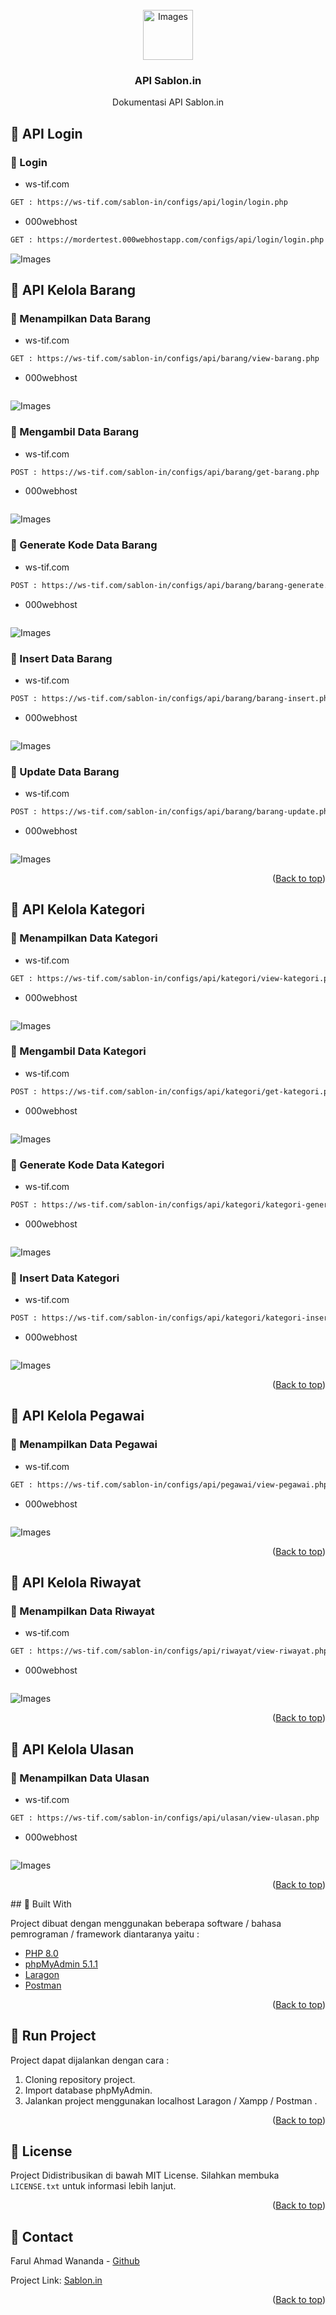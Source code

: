 <div id="top"></div>

<!-- PROJECT LOGO -->
<br />
<div align="center">
  <a href="https://github.com/farulwananda">
    <img src="images/paimon.png" alt="Images" width="80" height="80">
  </a>

  <h3 align="center">API Sablon.in</h3>

  <p align="center">
    Dokumentasi API Sablon.in

</div>

<!-- ABOUT THE PROJECT -->

## 📌 API Login

### 🔗 Login

- ws-tif.com

```sh
GET : https://ws-tif.com/sablon-in/configs/api/login/login.php
```

- 000webhost

```sh
GET : https://mordertest.000webhostapp.com/configs/api/login/login.php
```

<img src="images/login.png" alt="Images">

## 📌 API Kelola Barang

### 🔗 Menampilkan Data Barang

- ws-tif.com

```sh
GET : https://ws-tif.com/sablon-in/configs/api/barang/view-barang.php
```

- 000webhost

```sh

```

<img src="images/view-barang.png" alt="Images">

### 🔗 Mengambil Data Barang

- ws-tif.com

```sh
POST : https://ws-tif.com/sablon-in/configs/api/barang/get-barang.php
```

- 000webhost

```sh

```

<img src="images/get-barang.png" alt="Images">

### 🔗 Generate Kode Data Barang

- ws-tif.com

```sh
POST : https://ws-tif.com/sablon-in/configs/api/barang/barang-generate.php
```

- 000webhost

```sh

```

<img src="images/generate-code-barang.png" alt="Images">

### 🔗 Insert Data Barang

- ws-tif.com

```sh
POST : https://ws-tif.com/sablon-in/configs/api/barang/barang-insert.php
```

- 000webhost

```sh

```

<img src="images/barang-insert.png" alt="Images">

### 🔗 Update Data Barang

- ws-tif.com

```sh
POST : https://ws-tif.com/sablon-in/configs/api/barang/barang-update.php
```

- 000webhost

```sh

```

<img src="images/barang-update.png" alt="Images">

<p align="right">(<a href="#top">Back to top</a>)</p>

## 📌 API Kelola Kategori

### 🔗 Menampilkan Data Kategori

- ws-tif.com

```sh
GET : https://ws-tif.com/sablon-in/configs/api/kategori/view-kategori.php
```

- 000webhost

```sh

```

<img src="images/view-kategori.png" alt="Images">

### 🔗 Mengambil Data Kategori

- ws-tif.com

```sh
POST : https://ws-tif.com/sablon-in/configs/api/kategori/get-kategori.php
```

- 000webhost

```sh

```

<img src="images/get-kategori.png" alt="Images">

### 🔗 Generate Kode Data Kategori

- ws-tif.com

```sh
POST : https://ws-tif.com/sablon-in/configs/api/kategori/kategori-generate.php
```

- 000webhost

```sh

```

<img src="images/generate-code-kategori.png" alt="Images">

### 🔗 Insert Data Kategori

- ws-tif.com

```sh
POST : https://ws-tif.com/sablon-in/configs/api/kategori/kategori-insert.php
```

- 000webhost

```sh

```

<img src="images/kategori-insert.png" alt="Images">

<p align="right">(<a href="#top">Back to top</a>)</p>

## 📌 API Kelola Pegawai

### 🔗 Menampilkan Data Pegawai

- ws-tif.com

```sh
GET : https://ws-tif.com/sablon-in/configs/api/pegawai/view-pegawai.php
```

- 000webhost

```sh

```

<img src="images/view-pegawai.png" alt="Images">

<p align="right">(<a href="#top">Back to top</a>)</p>

## 📌 API Kelola Riwayat

### 🔗 Menampilkan Data Riwayat

- ws-tif.com

```sh
GET : https://ws-tif.com/sablon-in/configs/api/riwayat/view-riwayat.php
```

- 000webhost

```sh

```

<img src="images/view-riwayat.png" alt="Images">

<p align="right">(<a href="#top">Back to top</a>)</p>

## 📌 API Kelola Ulasan

### 🔗 Menampilkan Data Ulasan

- ws-tif.com

```sh
GET : https://ws-tif.com/sablon-in/configs/api/ulasan/view-ulasan.php
```

- 000webhost

```sh

```

<img src="images/view-ulasan.png" alt="Images">

<p align="right">(<a href="#top">Back to top</a>)</p>
## 📌 Built With

Project dibuat dengan menggunakan beberapa software / bahasa pemrograman / framework diantaranya yaitu :

- [PHP 8.0](https://windows.php.net/download)
- [phpMyAdmin 5.1.1](https://www.phpmyadmin.net/)
- [Laragon](https://laragon.org/download/index.html)
- [Postman](https://www.postman.com/)

<p align="right">(<a href="#top">Back to top</a>)</p>

<!-- GETTING STARTED -->

## 📌 Run Project

Project dapat dijalankan dengan cara :

1. Cloning repository project.
2. Import database phpMyAdmin.
3. Jalankan project menggunakan localhost Laragon / Xampp / Postman .

<p align="right">(<a href="#top">Back to top</a>)</p>

<!-- CONTRIBUTING -->

<!-- LICENSE -->

## 📌 License

Project Didistribusikan di bawah MIT License. Silahkan membuka `LICENSE.txt` untuk informasi lebih lanjut.

<p align="right">(<a href="#top">Back to top</a>)</p>

<!-- CONTACT -->

## 📌 Contact

Farul Ahmad Wananda - [Github](https://github.com/farulwananda)

Project Link: [Sablon.in](https://github.com/Sablonin/Sablon.in)

<p align="right">(<a href="#top">Back to top</a>)</p>
